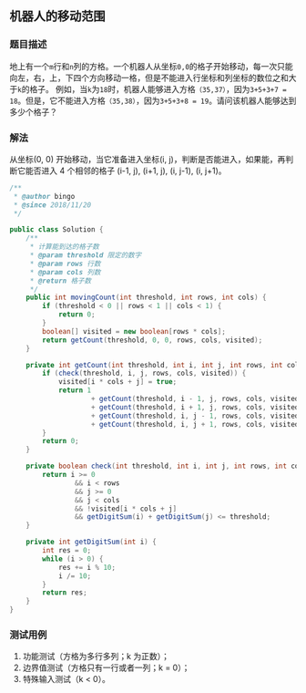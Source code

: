 ## 机器人的移动范围

### 题目描述
地上有一个`m`行和`n`列的方格。一个机器人从坐标`0,0`的格子开始移动，每一次只能向左，右，上，下四个方向移动一格，但是不能进入行坐标和列坐标的数位之和大于`k`的格子。 例如，当`k`为`18`时，机器人能够进入方格`（35,37）`，因为`3+5+3+7 = 18`。但是，它不能进入方格`（35,38）`，因为`3+5+3+8 = 19`。请问该机器人能够达到多少个格子？

### 解法
从坐标(0, 0) 开始移动，当它准备进入坐标(i, j)，判断是否能进入，如果能，再判断它能否进入 4 个相邻的格子 (i-1, j), (i+1, j), (i, j-1), (i, j+1)。

```java
/**
 * @author bingo
 * @since 2018/11/20
 */

public class Solution {
    /**
     * 计算能到达的格子数
     * @param threshold 限定的数字
     * @param rows 行数
     * @param cols 列数
     * @return 格子数
     */
    public int movingCount(int threshold, int rows, int cols) {
        if (threshold < 0 || rows < 1 || cols < 1) {
            return 0;
        }
        boolean[] visited = new boolean[rows * cols];
        return getCount(threshold, 0, 0, rows, cols, visited);
    }

    private int getCount(int threshold, int i, int j, int rows, int cols, boolean[] visited) {
        if (check(threshold, i, j, rows, cols, visited)) {
            visited[i * cols + j] = true;
            return 1
                    + getCount(threshold, i - 1, j, rows, cols, visited)
                    + getCount(threshold, i + 1, j, rows, cols, visited)
                    + getCount(threshold, i, j - 1, rows, cols, visited)
                    + getCount(threshold, i, j + 1, rows, cols, visited);
        }
        return 0;
    }

    private boolean check(int threshold, int i, int j, int rows, int cols, boolean[] visited) {
        return i >= 0
                && i < rows
                && j >= 0
                && j < cols
                && !visited[i * cols + j]
                && getDigitSum(i) + getDigitSum(j) <= threshold;
    }

    private int getDigitSum(int i) {
        int res = 0;
        while (i > 0) {
            res += i % 10;
            i /= 10;
        }
        return res;
    }
}
```

### 测试用例
1. 功能测试（方格为多行多列；k 为正数）；
2. 边界值测试（方格只有一行或者一列；k = 0）；
3. 特殊输入测试（k < 0）。